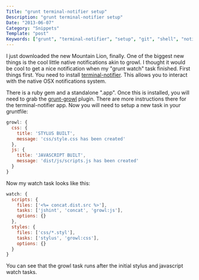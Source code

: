 ```yaml
---
Title: "grunt terminal-notifier setup"
Description: "grunt terminal-notifier setup"
Date: "2013-06-07"
Category: "Snippets"
Template: "post"
Keywords: ["grunt", "terminal-notifier", "setup", "git", "shell", "notification", "osx", "mac", "desktop"]
---
```


I just downloaded the new Mountain Lion, finally. One of the biggest new things is the cool little native notifications akin to growl. I thought it would be cool to get a nice notification when my "grunt watch" task finished. First things first. You need to install [terminal-notifier](https://github.com/alloy/terminal-notifier "alloy/terminal notifier"). This allows you to interact with the native OSX notifications system.

There is a ruby gem and a standalone ".app". Once this is installed, you will need to grab the [grunt-growl](https://github.com/alextucker/grunt-growl "alextucker/grunt-growl") plugin. There are more instructions there for the terminal-notifier app. Now you will need to setup a new task in your gruntfile:

```javascript
growl: {
  css: {
    title: 'STYLUS BUILT',
    message: 'css/style.css has been created'
  },
  js: {
    title: 'JAVASCRIPT BUILT',
    message: 'dist/js/scripts.js has been created'
  }
}
```

Now my watch task looks like this:

```javascript
watch: {
  scripts: {
    files: ['<%= concat.dist.src %>'],
    tasks: ['jshint', 'concat', 'growl:js'],
    options: {}
  },
  styles: {
    files: ['css/*.styl'],
    tasks: ['stylus', 'growl:css'],
    options: {}
  }
}
```

You can see that the growl task runs after the initial stylus and javascript watch tasks.

